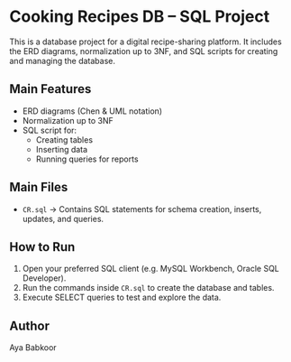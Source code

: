 # Cooking Recipes DB – SQL Project

This is a database project for a digital recipe-sharing platform. It includes the ERD diagrams, normalization up to 3NF, and SQL scripts for creating and managing the database.

## Main Features

- ERD diagrams (Chen & UML notation)
- Normalization up to 3NF
- SQL script for:
  - Creating tables
  - Inserting data
  - Running queries for reports

## Main Files

- `CR.sql` → Contains SQL statements for schema creation, inserts, updates, and queries.

## How to Run

1. Open your preferred SQL client (e.g. MySQL Workbench, Oracle SQL Developer).
2. Run the commands inside `CR.sql` to create the database and tables.
3. Execute SELECT queries to test and explore the data.

## Author

Aya Babkoor
